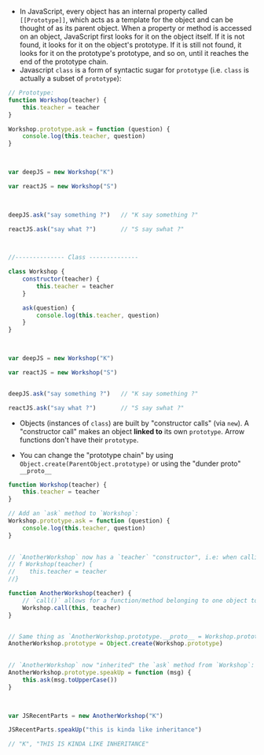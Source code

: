 - In JavaScript, every object has an internal property called `[[Prototype]]`, which acts as a template for the object and can be thought of as its parent object. When a property or method is accessed on an object, JavaScript first looks for it on the object itself. If it is not found, it looks for it on the object's prototype. If it is still not found, it looks for it on the prototype's prototype, and so on, until it reaches the end of the prototype chain.
- Javascript `class` is a form of syntactic sugar for `prototype` (i.e. `class` is actually a subset of `prototype`):

```javascript
// Prototype:
function Workshop(teacher) {
    this.teacher = teacher
}

Workshop.prototype.ask = function (question) {
    console.log(this.teacher, question)
}

  

var deepJS = new Workshop("K")

var reactJS = new Workshop("S")

  

deepJS.ask("say something ?")   // "K say something ?"

reactJS.ask("say what ?")       // "S say swhat ?"

  

//-------------- Class --------------

class Workshop {
    constructor(teacher) {
        this.teacher = teacher
    }

    ask(question) {
        console.log(this.teacher, question)
    }  
}

  

var deepJS = new Workshop("K")

var reactJS = new Workshop("S")


deepJS.ask("say something ?")   // "K say something ?"

reactJS.ask("say what ?")       // "S say swhat ?"
```


- Objects (instances of `class`) are built by "constructor calls" (via `new`). A "constructor call" makes an object **linked to** its own `prototype`. Arrow functions don't have their `prototype`.

- You can change the "prototype chain" by using `Object.create(ParentObject.prototype)` or using the "dunder proto" `__proto__`
```javascript
function Workshop(teacher) {
    this.teacher = teacher
}

// Add an `ask` method to `Workshop`:
Workshop.prototype.ask = function (question) {
    console.log(this.teacher, question)
}

  
// `AnotherWorkshop` now has a `teacher` "constructor", i.e: when calling `AnotherWorkshop.constructor`, it returns:
// f Workshop(teacher) {
//    this.teacher = teacher
//}

function AnotherWorkshop(teacher) {
	// `call()` allows for a function/method belonging to one object to be assigned and called for a different object.
    Workshop.call(this, teacher)
}


// Same thing as `AnotherWorkshop.prototype.__proto__ = Workshop.prototype`:
AnotherWorkshop.prototype = Object.create(Workshop.prototype)

  
// `AnotherWorkshop` now "inherited" the `ask` method from `Workshop`:
AnotherWorkshop.prototype.speakUp = function (msg) {
    this.ask(msg.toUpperCase())
}

  

var JSRecentParts = new AnotherWorkshop("K")

JSRecentParts.speakUp("this is kinda like inheritance")

// "K", "THIS IS KINDA LIKE INHERITANCE"
```
